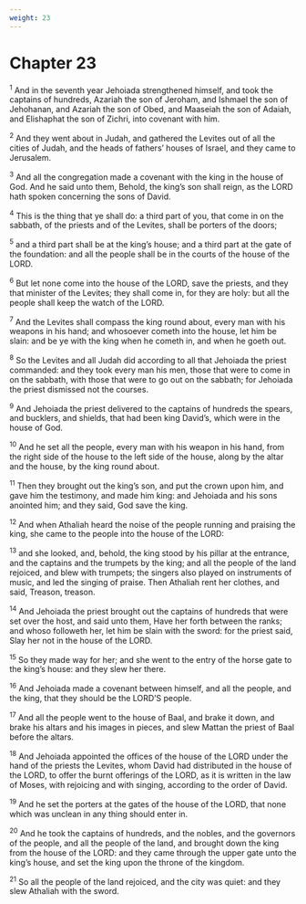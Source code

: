 ```yaml
---
weight: 23
---
```


# Chapter 23

<sup>1</sup> And in the seventh year Jehoiada strengthened himself, and took the captains of hundreds, Azariah the son of Jeroham, and Ishmael the son of Jehohanan, and Azariah the son of Obed, and Maaseiah the son of Adaiah, and Elishaphat the son of Zichri, into covenant with him. 

<sup>2</sup> And they went about in Judah, and gathered the Levites out of all the cities of Judah, and the heads of fathers’ houses of Israel, and they came to Jerusalem. 

<sup>3</sup> And all the congregation made a covenant with the king in the house of God. And he said unto them, Behold, the king’s son shall reign, as the LORD hath spoken concerning the sons of David. 

<sup>4</sup> This is the thing that ye shall do: a third part of you, that come in on the sabbath, of the priests and of the Levites, shall be porters of the doors; 

<sup>5</sup> and a third part shall be at the king’s house; and a third part at the gate of the foundation: and all the people shall be in the courts of the house of the LORD. 

<sup>6</sup> But let none come into the house of the LORD, save the priests, and they that minister of the Levites; they shall come in, for they are holy: but all the people shall keep the watch of the LORD. 

<sup>7</sup> And the Levites shall compass the king round about, every man with his weapons in his hand; and whosoever cometh into the house, let him be slain: and be ye with the king when he cometh in, and when he goeth out. 

<sup>8</sup> So the Levites and all Judah did according to all that Jehoiada the priest commanded: and they took every man his men, those that were to come in on the sabbath, with those that were to go out on the sabbath; for Jehoiada the priest dismissed not the courses. 

<sup>9</sup> And Jehoiada the priest delivered to the captains of hundreds the spears, and bucklers, and shields, that had been king David’s, which were in the house of God. 

<sup>10</sup> And he set all the people, every man with his weapon in his hand, from the right side of the house to the left side of the house, along by the altar and the house, by the king round about. 

<sup>11</sup> Then they brought out the king’s son, and put the crown upon him, and gave him the testimony, and made him king: and Jehoiada and his sons anointed him; and they said, God save the king. 

<sup>12</sup> And when Athaliah heard the noise of the people running and praising the king, she came to the people into the house of the LORD: 

<sup>13</sup> and she looked, and, behold, the king stood by his pillar at the entrance, and the captains and the trumpets by the king; and all the people of the land rejoiced, and blew with trumpets; the singers also played on instruments of music, and led the singing of praise. Then Athaliah rent her clothes, and said, Treason, treason. 

<sup>14</sup> And Jehoiada the priest brought out the captains of hundreds that were set over the host, and said unto them, Have her forth between the ranks; and whoso followeth her, let him be slain with the sword: for the priest said, Slay her not in the house of the LORD. 

<sup>15</sup> So they made way for her; and she went to the entry of the horse gate to the king’s house: and they slew her there. 

<sup>16</sup> And Jehoiada made a covenant between himself, and all the people, and the king, that they should be the LORD’S people. 

<sup>17</sup> And all the people went to the house of Baal, and brake it down, and brake his altars and his images in pieces, and slew Mattan the priest of Baal before the altars. 

<sup>18</sup> And Jehoiada appointed the offices of the house of the LORD under the hand of the priests the Levites, whom David had distributed in the house of the LORD, to offer the burnt offerings of the LORD, as it is written in the law of Moses, with rejoicing and with singing, according to the order of David. 

<sup>19</sup> And he set the porters at the gates of the house of the LORD, that none which was unclean in any thing should enter in. 

<sup>20</sup> And he took the captains of hundreds, and the nobles, and the governors of the people, and all the people of the land, and brought down the king from the house of the LORD: and they came through the upper gate unto the king’s house, and set the king upon the throne of the kingdom. 

<sup>21</sup> So all the people of the land rejoiced, and the city was quiet: and they slew Athaliah with the sword. 


